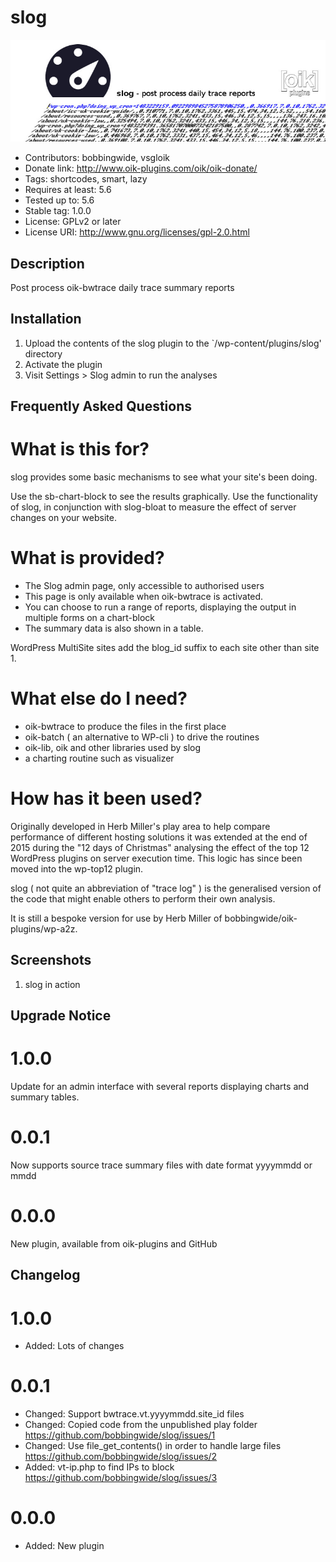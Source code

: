 # slog 
![banner](https://raw.githubusercontent.com/bobbingwide/slog/master/assets/slog-banner-772x250.jpg)
* Contributors: bobbingwide, vsgloik
* Donate link: http://www.oik-plugins.com/oik/oik-donate/
* Tags: shortcodes, smart, lazy
* Requires at least: 5.6
* Tested up to: 5.6
* Stable tag: 1.0.0
* License: GPLv2 or later
* License URI: http://www.gnu.org/licenses/gpl-2.0.html

## Description 
Post process oik-bwtrace daily trace summary reports

## Installation 
1. Upload the contents of the slog plugin to the `/wp-content/plugins/slog' directory
1. Activate the plugin
1. Visit Settings > Slog admin to run the analyses


## Frequently Asked Questions 

# What is this for? 

slog provides some basic mechanisms to see what your site's been doing.

Use the sb-chart-block to see the results graphically.
Use the functionality of slog, in conjunction with slog-bloat to measure the effect
of server changes on your website.

# What is provided? 
- The Slog admin page, only accessible to authorised users
- This page is only available when oik-bwtrace is activated.
- You can choose to run a range of reports, displaying the output in multiple forms on a chart-block
- The summary data is also shown in a table.


WordPress MultiSite sites add the blog_id suffix to each site other than site 1.





# What else do I need? 

* oik-bwtrace to produce the files in the first place
* oik-batch ( an alternative to WP-cli ) to drive the routines
* oik-lib, oik and other libraries used by slog
* a charting routine such as visualizer

# How has it been used? 
Originally developed in Herb Miller's play area to help compare performance of different hosting solutions
it was extended at the end of 2015 during the "12 days of Christmas" analysing the effect of the top 12
WordPress plugins on server execution time. This logic has since been moved into the wp-top12 plugin.

slog ( not quite an abbreviation of "trace log" ) is the generalised version of the code that might enable
others to perform their own analysis.

It is still a bespoke version for use by Herb Miller of bobbingwide/oik-plugins/wp-a2z.


## Screenshots 
1. slog in action

## Upgrade Notice 
# 1.0.0 
Update for an admin interface with several reports displaying charts and summary tables.

# 0.0.1 
Now supports source trace summary files with date format yyyymmdd or mmdd

# 0.0.0 
New plugin, available from oik-plugins and GitHub

## Changelog 
# 1.0.0 
* Added: Lots of changes

# 0.0.1 
* Changed: Support bwtrace.vt.yyyymmdd.site_id files
* Changed: Copied code from the unpublished play folder https://github.com/bobbingwide/slog/issues/1
* Changed: Use file_get_contents() in order to handle large files https://github.com/bobbingwide/slog/issues/2
* Added: vt-ip.php to find IPs to block https://github.com/bobbingwide/slog/issues/3

# 0.0.0 
* Added: New plugin

